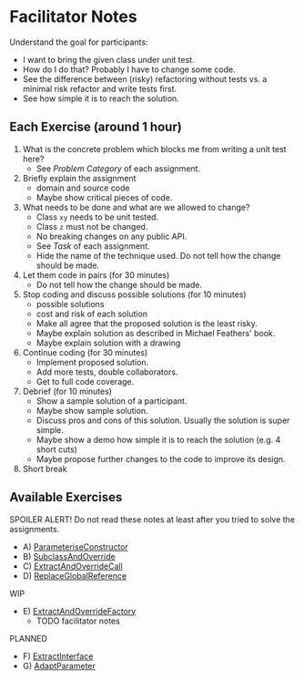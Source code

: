 Facilitator Notes
=================

Understand the goal for participants:

* I want to bring the given class under unit test.
* How do I do that? Probably I have to change some code.
* See the difference between (risky) refactoring without tests vs. a minimal risk refactor and write tests first.
* See how simple it is to reach the solution.

Each Exercise (around 1 hour)
-----------------------------

1. What is the concrete problem which blocks me from writing a unit test here?
    * See *Problem Category* of each assignment.
1. Briefly explain the assignment
    * domain and source code
    * Maybe show critical pieces of code.
1. What needs to be done and what are we allowed to change?
    * Class `xy` needs to be unit tested.
    * Class `z` must not be changed.
    * No breaking changes on any public API.
    * See *Task* of each assignment.
    * Hide the name of the technique used. Do not tell how the change should be made.
1. Let them code in pairs (for 30 minutes)
    * Do not tell how the change should be made.
1. Stop coding and discuss possible solutions (for 10 minutes)
    * possible solutions
    * cost and risk of each solution
    * Make all agree that the proposed solution is the least risky.
    * Maybe explain solution as described in Michael Feathers' book.
    * Maybe explain solution with a drawing
1. Continue coding (for 30 minutes)
    * Implement proposed solution.
    * Add more tests, double collaborators.
    * Get to full code coverage.
1. Debrief (for 10 minutes)
    * Show a sample solution of a participant.
    * Maybe show sample solution.
    * Discuss pros and cons of this solution. Usually the solution is super simple.
    * Maybe show a demo how simple it is to reach the solution (e.g. 4 short cuts)
    * Maybe propose further changes to the code to improve its design.
1. Short break

Available Exercises
-------------------

SPOILER ALERT! Do not read these notes at least after you tried to solve the assignments.

* A) [ParameteriseConstructor](A_ParameteriseConstructor.md)
* B) [SubclassAndOverride](B_SubclassAndOverride.md)
* C) [ExtractAndOverrideCall](C_ExtractAndOverrideCall.md)
* D) [ReplaceGlobalReference](D_ReplaceGlobalReference.md)

WIP

* E) [ExtractAndOverrideFactory](E_ExtractAndOverrideFactory.md)
  * TODO facilitator notes

PLANNED

* F) [ExtractInterface](F_ExtractInterface.md)
* G) [AdaptParameter](G_AdaptParameter.md)
